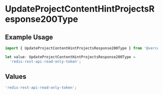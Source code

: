# UpdateProjectContentHintProjectsResponse200Type

## Example Usage

```typescript
import { UpdateProjectContentHintProjectsResponse200Type } from '@vercel/client/models/operations';

let value: UpdateProjectContentHintProjectsResponse200Type =
  'redis-rest-api-read-only-token';
```

## Values

```typescript
'redis-rest-api-read-only-token';
```
